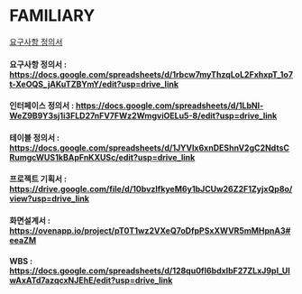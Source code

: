 # FAMILIARY
[요구사항 정의서]([링크](https://docs.google.com/spreadsheets/d/1rbcw7myThzqLoL2FxhxpT_1o7t-XeOQS_jAKuTZBYmY/edit?usp=drive_link))
#### 요구사항 정의서 : https://docs.google.com/spreadsheets/d/1rbcw7myThzqLoL2FxhxpT_1o7t-XeOQS_jAKuTZBYmY/edit?usp=drive_link

#### 인터페이스 정의서 : https://docs.google.com/spreadsheets/d/1LbNl-WeZ9B9Y3sj1i3FLD27nFV7FWz2WmgviOELu5-8/edit?usp=drive_link

#### 테이블 정의서 : https://docs.google.com/spreadsheets/d/1JYVlx6xnDEShnV2gC2NdtsCRumgcWUS1kBApFnKXUSc/edit?usp=drive_link

#### 프로젝트 기획서 : https://drive.google.com/file/d/10bvzlfkyeM6y1bJCUw26Z2F1ZyjxQp8o/view?usp=drive_link

#### 화면설계서 : https://ovenapp.io/project/pT0T1wz2VXeQ7oDfpPSxXWVR5mMHpnA3#eeaZM

#### WBS : https://docs.google.com/spreadsheets/d/128qu0fl6bdxIbF27ZLxJ9pl_UIwAxATd7azqcxNJEhE/edit?usp=drive_link

